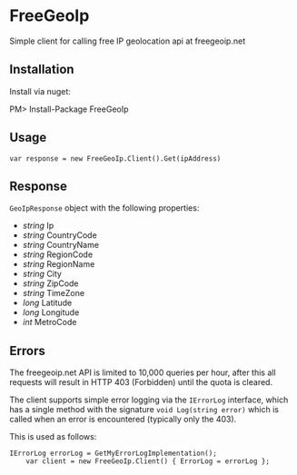 # FreeGeoIp
Simple client for calling free IP geolocation api at freegeoip.net

## Installation

Install via nuget:

  PM> Install-Package FreeGeoIp

## Usage

    var response = new FreeGeoIp.Client().Get(ipAddress)
		
## Response

`GeoIpResponse` object with the following properties:

 - _string_ Ip
 - _string_ CountryCode
 - _string_ CountryName
 - _string_ RegionCode
 - _string_ RegionName
 - _string_ City
 - _string_ ZipCode
 - _string_ TimeZone
 - _long_ Latitude
 - _long_ Longitude
 - _int_ MetroCode
 
## Errors

The freegeoip.net API is limited to 10,000 queries per hour, after this all requests will result in HTTP 403 (Forbidden) until the quota is cleared.

The client supports simple error logging via the `IErrorLog` interface, which has a single method with the signature `void Log(string error)` which is called when an error is encountered (typically only the 403).

This is used as follows:

    IErrorLog errorLog = GetMyErrorLogImplementation();
		var client = new FreeGeoIp.Client() { ErrorLog = errorLog };